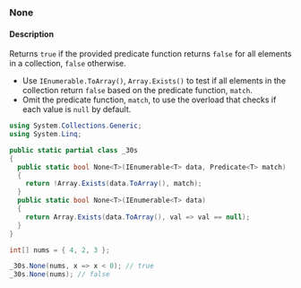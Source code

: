 ### None

#### Description



Returns `true` if the provided predicate function returns `false` for all elements in a collection, `false` otherwise.

- Use `IEnumerable.ToArray()`, `Array.Exists()` to test if all elements in the collection return `false` based on the predicate function, `match`.
- Omit the predicate function, `match`, to use the overload that checks if each value is `null` by default.

```csharp
using System.Collections.Generic;
using System.Linq;

public static partial class _30s 
{
  public static bool None<T>(IEnumerable<T> data, Predicate<T> match) 
  {
    return !Array.Exists(data.ToArray(), match);
  }
  public static bool None<T>(IEnumerable<T> data) 
  {
    return Array.Exists(data.ToArray(), val => val == null);
  }
}
```

```csharp
int[] nums = { 4, 2, 3 };

_30s.None(nums, x => x < 0); // true
_30s.None(nums); // false
```
